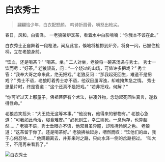 # 白衣秀士

> 翩翩恰少年，白衣配怒颜。
> 吟诗折扇骨，嗔怒出枪尖。

春日，风和，白雾泽。 一老狼架炉烹茶，看着水中白影喃喃：“你我本不该在此。”

白衣秀士正自舞着一段枪法，闻及此言，倏地将枪掷到炉旁，将身一闪，已握住枪柄，立在老狼身前。

“饮血，还是喝茶？” “喝茶。坐。” 二人对坐，老狼将一碗茶汤递与秀士。 秀士一饮而尽：“好茶。” 老狼颔首，问：“一个烧过的山场，可值许多把戏？” 秀士答：“我奉大哥之命来此，绝无把戏。” 老狼反问：“那我起死回生，难道不是把戏？” 秀士不语，老狼盯着秀士亦不语，他双目虽浑浊，却难掩焦急之情。 秀士思量片时，终是答道：“这个还真不是把戏。” “若非把戏，何解？”

“你可听过天上那童子，佛祖菩萨有个术法，拼凑外物，念动起死回生真言，遂救得性命。”

老狼苦笑摇头：“大王绝无这等本事。” “他没有，他得来的邪物有。” 老狼心急道：“可我如此苟活，寝食难安。” “必死则生，幸生则死，一息尚存，也算超然……” 老狼不语，秀士垂眼亦不语，他双目虽异瞳，却难掩怜悯之色。 老狼道：“这茶留于你了。还是喝茶好。” 老狼拂袖起身，喟然而叹：“饮他们的血，我于心何忍呐……” 他蹒跚离去，并非来时之路，只向水泽一侧的岔路拐过。 “叫大王，不用再来看我了。”

![白衣秀士](/image-20240828220354445.png)